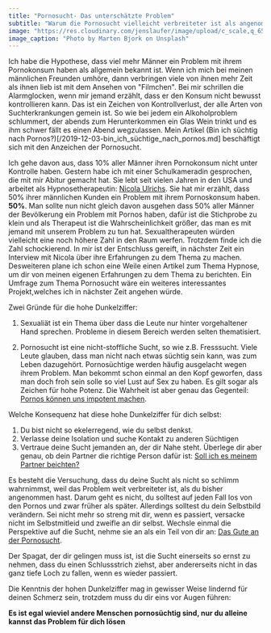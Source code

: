 ```yaml
---
title: "Pornosucht- Das unterschätzte Problem"
subtitle: "Warum die Pornosucht vielleicht verbreiteter ist als angenommen"
image: "https://res.cloudinary.com/jenslaufer/image/upload/c_scale,q_65,w_800/v1580918965/marten-bjork-rH8O0FHFpfw-unsplash.jpg"
image_caption: "Photo by Marten Bjork on Unsplash"
---
```


Ich habe die Hypothese, dass viel mehr Männer ein Problem mit ihrem Pornokonsum haben als allgemein bekannt ist.
Wenn ich mich bei meinen männlichen Freunden umhöre, dann verbringen viele von ihnen mehr Zeit als ihnen lieb ist mit dem Ansehen von "Filmchen".
Bei mir schrillen die Alarmglocken, wenn mir jemand erzählt, dass er den Konsum nicht bewusst kontrollieren kann. Das ist ein Zeichen von
Kontrollverlust, der alle Arten von Suchterkrankungen gemein ist. So wie bei jedem ein Alkoholproblem schlummert, der abends zum Herunterkommen ein Glas Wein trinkt und es ihm
schwer fällt es einen Abend wegzulassen. Mein Artikel (Bin ich süchtig nach Pornos?)[/2019-12-03-bin_ich_süchtige_nach_pornos.md] beschäftigt sich mit den Anzeichen der Pornosucht.

Ich gehe davon aus, dass 10% aller Männer ihren Pornokonsum nicht unter Kontrolle haben. Gestern habe ich mit einer Schulkameradin gesprochen, die mit mir Abitur gemacht hat. Sie lebt seit vielen Jahren in den USA und arbeitet als Hypnosetherapeutin: [Nicola Ulrichs](https://www.nicolaulrichs.com/).
Sie hat mir erzählt, dass 50% ihrer männlichen Kunden ein Problem mit ihrem Pornoskonsum haben. **50%**. Man sollte nun nicht gleich davon ausgehen dass 50% aller Männer der Bevölkerung ein Problem mit Pornos haben, dafür ist die Stichprobe zu klein und als Therapeut ist die Wahrscheinlichkeit größer, das man es mit jemand mit unserem Problem zu tun hat. Sexualtherapeuten würden vielleicht eine noch höhere Zahl in den Raum werfen. Trotzdem finde ich die Zahl schockierend. In mir ist der Entschluss gereift, in nächster Zeit ein Interview mit Nicola über ihre Erfahrungen zu dem Thema zu machen. Desweiteren plane ich schon eine Weile einen Artikel zum Thema Hypnose, um dir von meinen eigenen Erfahrungen zu dem Thema zu berichten. Ein Umfrage zum Thema Pornosucht wäre ein weiteres interessantes Projekt,welches ich in nächster Zeit angehen würde.

Zwei Gründe für die hohe Dunkelziffer:

1. Sexualiät ist ein Thema über dass die Leute nur hinter vorgehaltener Hand sprechen. Probleme in diesem Bereich werden selten thematisiert.

2. Pornosucht ist eine nicht-stoffliche Sucht, so wie z.B. Fresssucht. Viele Leute glauben, dass man nicht nach etwas süchtig sein kann, was zum Leben dazugehört. Pornosüchtige werden häufig ausgelacht wegen ihrem Problem. Man bekommt schon einmal an den Kopf geworfen, dass man doch froh sein solle so viel Lust auf Sex zu haben.
   Es gilt sogar als Zeichen für hohe Potenz. Die Wahrheit ist aber genau das Gegenteil: [Pornos können uns impotent machen](/blog/impotenz_durch_pornos.html).

Welche Konsequenz hat diese hohe Dunkelziffer für dich selbst:

1. Du bist nicht so ekelerregend, wie du selbst denkst.
2. Verlasse deine Isolation und suche Kontakt zu anderen Süchtigen
3. Vertraue deine Sucht jemanden an, der dir Nahe steht. Überlege dir aber genau, ob dein Partner die richtige Person dafür ist: [Soll ich es meinem Partner beichten?](/blog/soll_ich_es_dem_partner_beichten.html)

Es besteht die Versuchung, dass du deine Sucht als nicht so schlimm wahrnimmst, weil das Problem weit verbreiteter ist, als du bisher angenommen hast. Darum geht es nicht, du solltest auf jeden Fall los von den Pornos und zwar früher als später. Allerdings solltest du dein Selbstbild verändern. Sei nicht mehr so streng mit dir, wenn es passiert, versacke nicht im Selbstmitleid und zweifle an dir selbst.
Wechsle einmal die Perspektive auf die Sucht, nehme sie an als ein Teil von dir an: [Das Gute an der Pornosucht](/blog/das_gute_an_der_pornosucht.html).

Der Spagat, der dir gelingen muss ist, ist die Sucht einerseits so ernst zu nehmen, dass du einen Schlussstrich ziehst, aber andererseits nicht in das ganz tiefe Loch zu fallen, wenn es wieder passiert.

Die Kenntnis der hohen Dunkelziffer mag in gewisser Weise lindernd für deinen Schmerz sein, trotzdem muss du dir eins vor Augen führen:

**Es ist egal wieviel andere Menschen pornosüchtig sind, nur du alleine kannst das Problem für dich lösen**
